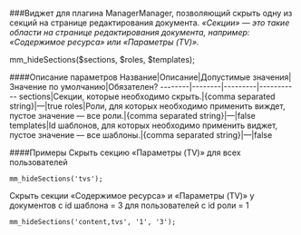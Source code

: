 ###Виджет для плагина ManagerManager, позволяющий скрыть одну из секций на странице редактирования документа.
*«Секции» — это такие области на странице редактирования документа, например: «Содержимое ресурса» или «Параметры (TV)».*

mm_hideSections($sections, $roles, $templates);

####Описание параметров
Название|Описание|Допустимые значения|Значение по умолчанию|Обязателен?
--------|--------|---------|-----------
sections|Секции, которые необходимо скрыть.|{comma separated string}|—|true
roles|Роли, для которых необходимо применить виждет, пустое значение — все роли.|{comma separated string}|—|false
templates|Id шаблонов, для которых необходимо применить виджет, пустое значение — все шаблоны.|{comma separated string}|—|false

####Примеры
Скрыть секцию «Параметры (TV)» для всех пользователей
	
	mm_hideSections('tvs');
Скрыть секции «Содержимое ресурса» и «Параметры (TV)» у документов с id шаблона = 3 для пользователей с id роли = 1
	
	mm_hideSections('content,tvs', '1', '3');